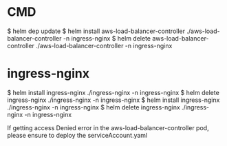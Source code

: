 CMD
===
$ helm dep update
$ helm install aws-load-balancer-controller ./aws-load-balancer-controller -n ingress-nginx 
$ helm delete aws-load-balancer-controller ./aws-load-balancer-controller -n ingress-nginx 

ingress-nginx
=============
$ helm install ingress-nginx ./ingress-nginx -n ingress-nginx 
$ helm delete ingress-nginx ./ingress-nginx -n ingress-nginx 
$ helm install ingress-nginx ./ingress-nginx -n ingress-nginx 
$ helm delete ingress-nginx ./ingress-nginx -n ingress-nginx 

If getting access Denied error in the aws-load-balancer-controller pod, please ensure to deploy the serviceAccount.yaml
